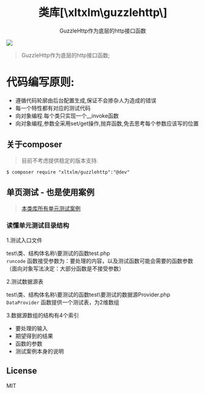 <h1 align="center"> 类库[\xltxlm\guzzlehttp\] </h1>
<p align="center"> GuzzleHttp作为底层的http接口函数</p>

![](https://github.com/xltxlm/GuzzleHttp/workflows/单元测试/badge.svg)

> GuzzleHttp作为底层的http接口函数;

# 代码编写原则:
- 遵循代码轮廓由后台配置生成,保证不会掺杂人为造成的错误
- 每一个特性都有对应的测试代码
- 向对象编程.每个类只实现一个__invoke函数
- 向对象编程,参数全采用set/get操作,抛弃函数,免去思考每个参数应该写的位置

## 关于composer

> 目前不考虑提供稳定的版本支持.

```shell
$ composer require "xltxlm/guzzlehttp":"@dev"
```

## 单页测试 - 也是使用案例

>[本类库所有单元测试案例](./test/)

### 读懂单元测试目录结构

1.测试入口文件

test\类、结构体名称\要测试的函数test.php<br>
`runcode` 函数接受参数为：要处理的内容，以及测试函数可能会需要的函数参数（面向对象写法决定：大部分函数是不接受参数）

2.测试数据源表

test\类、结构体名称\要测试的函数test\要测试的数据源Provider.php<br>
`DataProvider` 函数提供一个测试表，为2维数组 <br>

3.数据源数组的结构有4个索引

* 要处理的输入
* 期望得到的结果
* 函数的参数
* 测试案例本身的说明

## License
MIT

